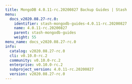 ```yaml
---
title: MongoDB 4.0.11-rc.20200827 Backup Guides | Stash
menu:
  docs_v2020.08.27-rc.0:
    identifier: stash-mongodb-guides-4.0.11-rc.20200827
    name: 4.0.11-rc.20200827
    parent: stash-mongodb-guides
    weight: 55
menu_name: docs_v2020.08.27-rc.0
info:
  catalog: v2020.08.27-rc.0
  cli: v0.10.0-rc.2
  community: v0.10.0-rc.2
  enterprise: v0.10.0-rc.2
  subproject_version: 4.0.11-rc.20200827
  version: v2020.08.27-rc.0
---
```



